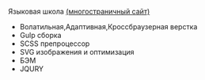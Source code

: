 Языковая школа [(многостраничный сайт)](https://vetosy.github.io/School/)
- Волатильная,Адаптивная,Кроссбраузерная верстка
- Gulp сборка
- SCSS препроцессор
- SVG изображения и оптимизация
- БЭМ
- JQURY
